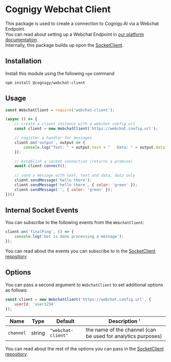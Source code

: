 # Cognigy Webchat Client

This package is used to create a connection to Cognigy.AI via a Webchat Endpoint.  
You can read about setting up a Webchat Endpoint in [our platform documentation](https://docs.cognigy.com/docs/deploy-a-webchat-20-endpoint).  
Internally, this package builds up opon the [SocketClient](https://github.com/Cognigy/SocketClient).

## Installation
Install this module using the following `npm` command
```
npm install @cognigy/webchat-client
```

## Usage

```javascript
const WebchatClient = require('webchat-client');

(async () => {
    // create a client instance with a webchat config url
    const client = new WebchatClient('https://webchat.config.url');

    // register a handler for messages
    client.on('output', output => {
        console.log("Text: " + output.text + "   Data: " + output.data);
    });

    // establish a socket connection (returns a promise)
    await client.connect();
    
    // send a message with text, text and data, data only
    client.sendMessage('hello there');
    client.sendMessage('hello there', { color: 'green' });
    client.sendMessage('', { color: 'green' });
})()
```

## Internal Socket Events
You can subscribe to the following events from the `WebchatClient`:

```javascript
client.on('finalPing', () => {
    console.log('bot is done processing a message');
});
```

You can read about the events you can subscribe to in the [SocketClient repository](https://github.com/Cognigy/SocketClient#socket-events)

## Options
You can pass a second argument to `WebchatClient` to set additional options as follows:

```javascript
const client = new WebchatClient('https://webchat.config.url', {
    userId: 'user1234'
});
```

| Name | Type | Default | Description '
| - | - | - | - |
| `channel` | string | `"webchat-client"` | the name of the channel (can be used for analytics purposes)


You can read about the rest of the options you can pass in the [SocketClient repository](https://github.com/Cognigy/SocketClient#socket-events).




